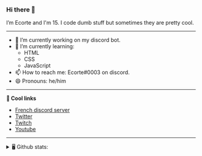 ### Hi there 👋
I’m Ecorte and I'm 15.
I code dumb stuff but sometimes they are pretty cool.

-------

- 🔭 I’m currently working on my discord bot.
- 🌱 I’m currently learning:
     - HTML
     - CSS
     - JavaScript
- 📫 How to reach me: Ecorte#0003 on discord.
- 😄 Pronouns: he/him

-------

**🔗 Cool links**

- [French discord server](https://discord.gg/8bpy2PC)
- [Twitter](https://twitter.com/Ecorteyt)
- [Twitch](https://www.twitch.tv/ecorte)
- [Youtube](https://www.youtube.com/channel/UCOLeHMtMSE4w6jpFGh1AAdA)

-------
<details>
<summary> 🖥️ Github stats: </summary>
<br>
     
<!--START_SECTION:waka-->
**🐱 My Github Data** 

> 🏆 330 Contributions in the Year 2021
 > 
> 📦 362 Bytes Used in Github's Storage 
 > 
> 🚫 Not Opted to Hire
 > 
> 📜 4 Public Repositories 
 > 
> 🔑 3 Private Repositories  
 > 
**I'm an Early 🐤** 

```text
🌞 Morning    65 commits     ███████░░░░░░░░░░░░░░░░░░   31.1% 
🌆 Daytime    67 commits     ████████░░░░░░░░░░░░░░░░░   32.06% 
🌃 Evening    75 commits     █████████░░░░░░░░░░░░░░░░   35.89% 
🌙 Night      2 commits      ░░░░░░░░░░░░░░░░░░░░░░░░░   0.96%

```
📅 **I'm Most Productive on Saturday** 

```text
Monday       34 commits     ████░░░░░░░░░░░░░░░░░░░░░   16.27% 
Tuesday      18 commits     ██░░░░░░░░░░░░░░░░░░░░░░░   8.61% 
Wednesday    33 commits     ████░░░░░░░░░░░░░░░░░░░░░   15.79% 
Thursday     29 commits     ███░░░░░░░░░░░░░░░░░░░░░░   13.88% 
Friday       22 commits     ██░░░░░░░░░░░░░░░░░░░░░░░   10.53% 
Saturday     48 commits     █████░░░░░░░░░░░░░░░░░░░░   22.97% 
Sunday       25 commits     ███░░░░░░░░░░░░░░░░░░░░░░   11.96%

```


📊 **This Week I Spent My Time On** 

```text
⌚︎ Time Zone: America/Toronto

💬 Programming Languages: 
TypeScript               2 hrs 14 mins       ███████████░░░░░░░░░░░░░░   44.11% 
JavaScript               1 hr 16 mins        ██████░░░░░░░░░░░░░░░░░░░   25.1% 
HTML                     27 mins             ██░░░░░░░░░░░░░░░░░░░░░░░   8.99% 
CSS                      23 mins             ██░░░░░░░░░░░░░░░░░░░░░░░   7.61% 
JSON                     11 mins             █░░░░░░░░░░░░░░░░░░░░░░░░   3.74%

🔥 Editors: 
VS Code                  5 hrs 1 min         ████████████████████████░   98.57% 
Atom                     4 mins              ░░░░░░░░░░░░░░░░░░░░░░░░░   1.43%

🐱‍💻 Projects: 
back-end                 2 hrs 9 mins        ██████████░░░░░░░░░░░░░░░   42.28% 
volarium                 1 hr 26 mins        ███████░░░░░░░░░░░░░░░░░░   28.48% 
hammer                   35 mins             ██░░░░░░░░░░░░░░░░░░░░░░░   11.47% 
ecorte.github.io         20 mins             █░░░░░░░░░░░░░░░░░░░░░░░░   6.67% 
SkyCrypt                 14 mins             █░░░░░░░░░░░░░░░░░░░░░░░░   4.65%

💻 Operating System: 
Windows                  5 hrs 5 mins        █████████████████████████   100.0%

```

**I Mostly Code in JavaScript** 

```text
JavaScript               3 repos             ████████████░░░░░░░░░░░░░   50.0% 
Java                     1 repo              ████░░░░░░░░░░░░░░░░░░░░░   16.67% 
Python                   1 repo              ████░░░░░░░░░░░░░░░░░░░░░   16.67% 
HTML                     1 repo              ████░░░░░░░░░░░░░░░░░░░░░   16.67%

```


**Timeline**

![Chart not found](https://raw.githubusercontent.com/Ecorte/Ecorte/main/charts/bar_graph.png) 


<!--END_SECTION:waka-->

![Github stats](https://github-readme-stats.vercel.app/api?username=Ecorte&theme=dark&count_private=true)

</details>
